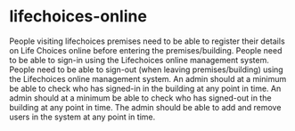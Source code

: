 # lifechoices-online

People visiting lifechoices premises need to be able to register their details on Life
Choices online before entering the premises/building.
People need to be able to sign-in using the Lifechoices online management
system.
People need to be able to sign-out (when leaving premises/building) using the
Lifechoices online management system.
An admin should at a minimum be able to check who has signed-in in the building
at any point in time.
An admin should at a minimum be able to check who has signed-out in the building
at any point in time.
The admin should be able to add and remove users in the system at any point in
time.
